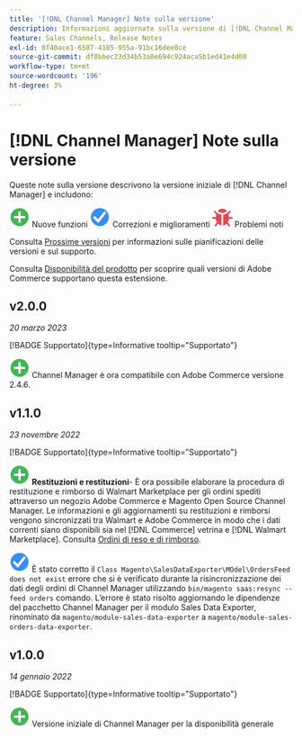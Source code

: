 ```yaml
---
title: '[!DNL Channel Manager] Note sulla versione'
description: Informazioni aggiornate sulla versione di [!DNL Channel Manager] da Adobe Commerce.
feature: Sales Channels, Release Notes
exl-id: 8f40ace1-6587-4185-955a-91bc16dee8ce
source-git-commit: df8bbec23d34b53a0e694c924aca5b1ed41e4d08
workflow-type: tm+mt
source-wordcount: '196'
ht-degree: 3%

---
```


# [!DNL Channel Manager] Note sulla versione

Queste note sulla versione descrivono la versione iniziale di [!DNL Channel Manager] e includono:

![Nuovo](../assets/new.svg) Nuove funzioni
![Problema risolto](../assets/fix.svg) Correzioni e miglioramenti
![Problema noto](../assets/bug.svg) Problemi noti

Consulta [Prossime versioni](https://experienceleague.adobe.com/docs/commerce-operations/release/planning/schedule.html) per informazioni sulle pianificazioni delle versioni e sul supporto.

Consulta [Disponibilità del prodotto](https://experienceleague.adobe.com/docs/commerce-operations/release/product-availability.html) per scoprire quali versioni di Adobe Commerce supportano questa estensione.

## v2.0.0

*20 marzo 2023*

[!BADGE Supportato]{type=Informative tooltip="Supportato"}

![Nuovo](../assets/new.svg)<!--CHAN-5893--> Channel Manager è ora compatibile con Adobe Commerce versione 2.4.6.

## v1.1.0

*23 novembre 2022*

[!BADGE Supportato]{type=Informative tooltip="Supportato"}

![Nuovo](../assets/new.svg)<!--CHAN-5204--> **Restituzioni e restituzioni**- È ora possibile elaborare la procedura di restituzione e rimborso di Walmart Marketplace per gli ordini spediti attraverso un negozio Adobe Commerce e Magento Open Source Channel Manager. Le informazioni e gli aggiornamenti su restituzioni e rimborsi vengono sincronizzati tra Walmart e Adobe Commerce in modo che i dati correnti siano disponibili sia nel [!DNL Commerce] vetrina e [!DNL Walmart Marketplace]. Consulta [Ordini di reso e di rimborso](return-refund-orders.md).

![Fisso](../assets/fix.svg)<!--CHAN-5661--> È stato corretto il `Class Magento\SalesDataExporter\MOdel\OrdersFeed does not exist` errore che si è verificato durante la risincronizzazione dei dati degli ordini di Channel Manager utilizzando `bin/magento saas:resync --feed orders` comando. L’errore è stato risolto aggiornando le dipendenze del pacchetto Channel Manager per il modulo Sales Data Exporter, rinominato da `magento/module-sales-data-exporter` a `magento/module-sales-orders-data-exporter`.

## v1.0.0

*14 gennaio 2022*

[!BADGE Supportato]{type=Informative tooltip="Supportato"}

![Nuovo](../assets/new.svg) Versione iniziale di Channel Manager per la disponibilità generale

